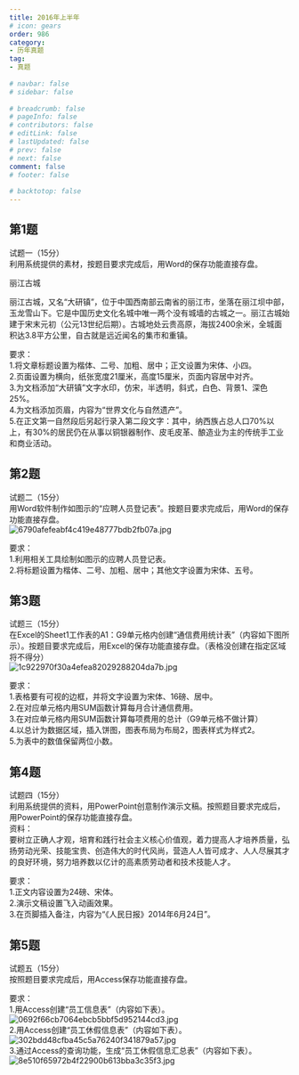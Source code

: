 ```yaml
---  
title: 2016年上半年  
# icon: gears  
order: 986  
category:  
- 历年真题  
tag:  
- 真题  
  
# navbar: false  
# sidebar: false  
  
# breadcrumb: false  
# pageInfo: false  
# contributors: false  
# editLink: false  
# lastUpdated: false  
# prev: false  
# next: false  
comment: false  
# footer: false  
  
# backtotop: false  
---  
```

## 第1题 ##

试题一（15分）  
利用系统提供的素材，按题目要求完成后，用Word的保存功能直接存盘。  


丽江古城

丽江古城，又名“大研镇”，位于中国西南部云南省的丽江市，坐落在丽江坝中部，玉龙雪山下。它是中国历史文化名城中唯一两个没有城墙的古城之一。丽江古城始建于宋末元初（公元13世纪后期）。古城地处云贵高原，海拔2400余米，全城面积达3.8平方公里，自古就是远近闻名的集市和重镇。  
  
要求：  
1.将文章标题设置为楷体、二号、加粗、居中；正文设置为宋体、小四。  
2.页面设置为横向，纸张宽度21厘米，高度15厘米，页面内容居中对齐。  
3.为文档添加“大研镇”文字水印，仿宋，半透明，斜式，白色、背景1、深色25%。  
4.为文档添加页眉，内容为“世界文化与自然遗产”。  
5.在正文第一自然段后另起行录入第二段文字：其中，纳西族占总人口70%以上，有30%的居民仍在从事以铜银器制作、皮毛皮革、酿造业为主的传统手工业和商业活动。  


## 第2题 ##

试题二（15分）  
用Word软件制作如图示的“应聘人员登记表”。按题目要求完成后，用Word的保存功能直接存盘。  
![6790afefeabf4c419e48777bdb2fb07a.jpg][]  
  
要求：  
1.利用相关工具绘制如图示的应聘人员登记表。  
2.将标题设置为楷体、二号、加粗、居中；其他文字设置为宋体、五号。  


## 第3题 ##

试题三（15分）  
在Excel的Sheet1工作表的A1：G9单元格内创建“通信费用统计表”（内容如下图所示）。按题目要求完成后，用Excel的保存功能直接存盘。（表格没创建在指定区域将不得分）  
![1c922970f30a4efea82029288204da7b.jpg][]  
  
要求：  
1.表格要有可视的边框，并将文字设置为宋体、16磅、居中。  
2.在对应单元格内用SUM函数计算每月合计通信费用。  
3.在对应单元格内用SUM函数计算每项费用的总计（G9单元格不做计算）  
4.以总计为数据区域，插入饼图，图表布局为布局2，图表样式为样式2。  
5.为表中的数值保留两位小数。  


## 第4题 ##

试题四（15分）  
利用系统提供的资料，用PowerPoint创意制作演示文稿。按照题目要求完成后，用PowerPoint的保存功能直接存盘。  
资料：  
要树立正确人才观，培育和践行社会主义核心价值观，着力提高人才培养质量，弘扬劳动光荣、技能宝贵、创造伟大的时代风尚，营造人人皆可成才、人人尽展其才的良好环境，努力培养数以亿计的高素质劳动者和技术技能人才。  
  
要求：  
1.正文内容设置为24磅、宋体。  
2.演示文稿设置飞入动画效果。  
3.在页脚插入备注，内容为“《人民日报》2014年6月24日”。  


## 第5题 ##

试题五（15分）  
按照题目要求完成后，用Access保存功能直接存盘。  
  
要求：  
1.用Access创建“员工信息表”（内容如下表）。  
![0692f66cb7064ebcb5bbf5d952144cd3.jpg][]  
2.用Access创建“员工休假信息表”（内容如下表）。  
![302bdd48cfba45c5a76240f341879a57.jpg][]  
3.通过Access的查询功能，生成“员工休假信息汇总表”（内容如下表）。  
![8e510f65972b4f22900b613bba3c35f3.jpg][]  



[6790afefeabf4c419e48777bdb2fb07a.jpg]: https://www.xkxxkx.cn/file/exam/software/信息处理技术员/案例/第2题/6790afefeabf4c419e48777bdb2fb07a.jpg
[1c922970f30a4efea82029288204da7b.jpg]: https://www.xkxxkx.cn/file/exam/software/信息处理技术员/案例/第3题/1c922970f30a4efea82029288204da7b.jpg
[0692f66cb7064ebcb5bbf5d952144cd3.jpg]: https://www.xkxxkx.cn/file/exam/software/信息处理技术员/案例/第5题/0692f66cb7064ebcb5bbf5d952144cd3.jpg
[302bdd48cfba45c5a76240f341879a57.jpg]: https://www.xkxxkx.cn/file/exam/software/信息处理技术员/案例/第5题/302bdd48cfba45c5a76240f341879a57.jpg
[8e510f65972b4f22900b613bba3c35f3.jpg]: https://www.xkxxkx.cn/file/exam/software/信息处理技术员/案例/第5题/8e510f65972b4f22900b613bba3c35f3.jpg
